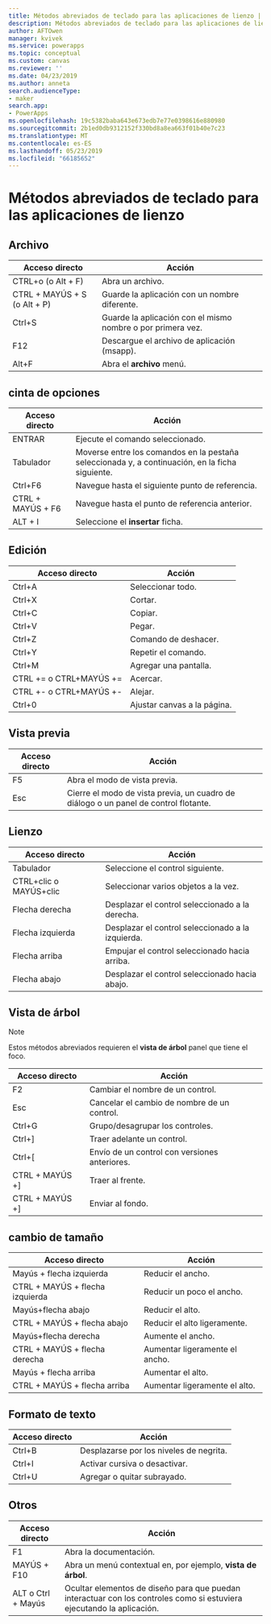 ```yaml
---
title: Métodos abreviados de teclado para las aplicaciones de lienzo | Microsoft Docs
description: Métodos abreviados de teclado para las aplicaciones de lienzo
author: AFTOwen
manager: kvivek
ms.service: powerapps
ms.topic: conceptual
ms.custom: canvas
ms.reviewer: ''
ms.date: 04/23/2019
ms.author: anneta
search.audienceType:
- maker
search.app:
- PowerApps
ms.openlocfilehash: 19c5382baba643e673edb7e77e0398616e880980
ms.sourcegitcommit: 2b1ed0db9312152f330bd8a8ea663f01b40e7c23
ms.translationtype: MT
ms.contentlocale: es-ES
ms.lasthandoff: 05/23/2019
ms.locfileid: "66185652"
---
```

# <a name="keyboard-shortcuts-for-canvas-apps"></a>Métodos abreviados de teclado para las aplicaciones de lienzo

## <a name="file"></a>Archivo

| Acceso directo | Acción |
|--|--|
| CTRL+o (o Alt + F) | Abra un archivo. |
| CTRL + MAYÚS + S (o Alt + P) | Guarde la aplicación con un nombre diferente. |
| Ctrl+S | Guarde la aplicación con el mismo nombre o por primera vez. |
| F12 | Descargue el archivo de aplicación (msapp). |
| Alt+F | Abra el **archivo** menú. |

## <a name="ribbon"></a>cinta de opciones

| Acceso directo | Acción |
|--|--|
| ENTRAR | Ejecute el comando seleccionado. |
| Tabulador | Moverse entre los comandos en la pestaña seleccionada y, a continuación, en la ficha siguiente. |
| Ctrl+F6 | Navegue hasta el siguiente punto de referencia. |
| CTRL + MAYÚS + F6 | Navegue hasta el punto de referencia anterior. |
| ALT + I | Seleccione el **insertar** ficha. |

## <a name="editing"></a>Edición

| Acceso directo | Acción |
|--|--|
| Ctrl+A | Seleccionar todo. |
| Ctrl+X | Cortar. |
| Ctrl+C | Copiar. |
| Ctrl+V | Pegar. |
| Ctrl+Z | Comando de deshacer. |
| Ctrl+Y | Repetir el comando. |
| Ctrl+M | Agregar una pantalla. |
| CTRL += o CTRL+MAYÚS += | Acercar. |
| CTRL +- o CTRL+MAYÚS +- | Alejar. |
| Ctrl+0 | Ajustar canvas a la página. |

## <a name="preview"></a>Vista previa

| Acceso directo | Acción |
|--|--|
| F5 | Abra el modo de vista previa. |
| Esc | Cierre el modo de vista previa, un cuadro de diálogo o un panel de control flotante.|

## <a name="canvas"></a>Lienzo

| Acceso directo | Acción |
|--|--|
| Tabulador | Seleccione el control siguiente. |
| CTRL+clic o MAYÚS+clic | Seleccionar varios objetos a la vez. |
| Flecha derecha | Desplazar el control seleccionado a la derecha. |
| Flecha izquierda | Desplazar el control seleccionado a la izquierda. |
| Flecha arriba | Empujar el control seleccionado hacia arriba. |
| Flecha abajo | Desplazar el control seleccionado hacia abajo. |

## <a name="tree-view"></a>Vista de árbol

> [!NOTE]
> Estos métodos abreviados requieren el **vista de árbol** panel que tiene el foco.

| Acceso directo | Acción |
|--|--|
| F2 | Cambiar el nombre de un control. |
| Esc | Cancelar el cambio de nombre de un control. |
| Ctrl+G | Grupo/desagrupar los controles. |
| Ctrl+] | Traer adelante un control. |
| Ctrl+[ | Envío de un control con versiones anteriores. |
| CTRL + MAYÚS +] | Traer al frente. |
| CTRL + MAYÚS +] | Enviar al fondo. |

## <a name="resize"></a>cambio de tamaño

| Acceso directo | Acción |
|--|--|
| Mayús + flecha izquierda | Reducir el ancho. |
| CTRL + MAYÚS + flecha izquierda | Reducir un poco el ancho. |
| Mayús+flecha abajo | Reducir el alto. |
| CTRL + MAYÚS + flecha abajo | Reducir el alto ligeramente. |
| Mayús+flecha derecha | Aumente el ancho. |
| CTRL + MAYÚS + flecha derecha | Aumentar ligeramente el ancho. |
| Mayús + flecha arriba | Aumentar el alto. |
| CTRL + MAYÚS + flecha arriba | Aumentar ligeramente el alto. |

## <a name="text-format"></a>Formato de texto

| Acceso directo | Acción |
|--|--|
| Ctrl+B  | Desplazarse por los niveles de negrita. |
| Ctrl+I | Activar cursiva o desactivar. |
| Ctrl+U | Agregar o quitar subrayado. |

## <a name="other"></a>Otros

| Acceso directo | Acción |
|--|--|
| F1 | Abra la documentación. |
| MAYÚS + F10 | Abra un menú contextual en, por ejemplo, **vista de árbol**. |
| ALT o Ctrl + Mayús | Ocultar elementos de diseño para que puedan interactuar con los controles como si estuviera ejecutando la aplicación. |